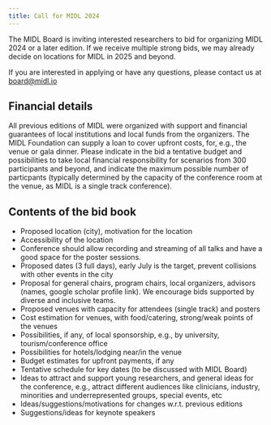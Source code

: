 ```yaml
---
title: Call for MIDL 2024
---
```


The MIDL Board is inviting interested researchers to bid for organizing MIDL 2024 or a later edition. If we receive multiple strong bids, we may already decide on locations for MIDL in 2025 and beyond.

If you are interested in applying or have any questions, please contact us at [board@midl.io](mailto:board@midl.io)

## Financial details

All previous editions of MIDL were organized with support and financial guarantees of local institutions and local funds from the organizers. The MIDL Foundation can supply a loan to cover upfront costs, for, e.g., the venue or gala dinner. Please indicate in the bid a tentative budget and possibilities to take local financial responsibility for scenarios from 300 participants and beyond, and indicate the maximum possible number of particpants (typically determined by the capacity of the conference room at the venue, as MIDL is a single track conference).

## Contents of the bid book

* Proposed location (city), motivation for the location
* Accessibility of the location
* Conference should allow recording and streaming of all talks and have a good space for the poster sessions. 
* Proposed dates (3 full days), early July is the target, prevent collisions with other events in the city
* Proposal for general chairs, program chairs, local organizers, advisors (names, google scholar profile link). We encourage bids supported by diverse and inclusive teams.
* Proposed venues with capacity for attendees (single track) and posters
* Cost estimation for venues, with food/catering, strong/weak points of the venues
* Possibilities, if any, of local sponsorship, e.g., by university, tourism/conference office
* Possibilities for hotels/lodging near/in the venue
* Budget estimates for upfront payments, if any
* Tentative schedule for key dates (to be discussed with MIDL Board)
* Ideas to attract and support young researchers, and general ideas for the conference, e.g., attract different audiences like clinicians, industry, minorities and underrepresented groups, special events, etc
* Ideas/suggestions/motivations for changes w.r.t. previous editions
* Suggestions/ideas for keynote speakers
